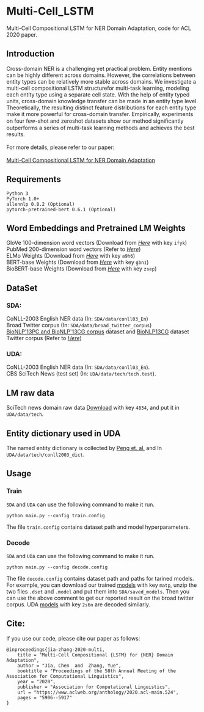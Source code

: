 # Multi-Cell_LSTM
Multi-Cell Compositional LSTM for NER Domain Adaptation, code for ACL 2020 paper.

## Introduction
Cross-domain NER is a challenging yet practical problem. Entity mentions can be highly different across domains. However, the correlations between entity types can be relatively more stable across domains. We investigate a multi-cell compositional LSTM structurefor multi-task learning, modeling each entity type using a separate cell state. With the help of entity typed units, cross-domain knowledge transfer can be made in an entity type level. Theoretically, the resulting distinct feature distributions for each entity type make it more powerful for cross-domain transfer. Empirically, experiments on four few-shot and zeroshot datasets show our method signiﬁcantly outperforms a series of multi-task learning methods and achieves the best results.
<br> <br>
For more details, please refer to our paper:
<br><br>
[Multi-Cell Compositional LSTM for NER Domain Adaptation](https://www.aclweb.org/anthology/2020.acl-main.524)


## Requirements
```
Python 3 
PyTorch 1.0+
allennlp 0.8.2 (Optional)
pytorch-pretrained-bert 0.6.1 (Optional)
```

## Word Embeddings and Pretrained LM Weights
GloVe 100-dimension word vectors (Download from [*Here*](https://pan.baidu.com/s/1kgwVCGkbmcUVYyLb8VlXeQ) with key `ifyk`) <br>
PubMed 200-dimension word vectors (Refer to [*Here*](https://www.aclweb.org/anthology/W16-2922/)) <br>
ELMo Weights (Download from [*Here*](https://pan.baidu.com/s/1I4589wAsI-pivRcA4kTavg) with key `a9h6`) <br>
BERT-base Weights (Download from [*Here*](https://pan.baidu.com/s/1c1sK_J-cbJvtz52WyA9IBg) with key `gbn1`) <br>
BioBERT-base Weights (Download from [*Here*](https://pan.baidu.com/s/1Mj81A9SRtXwQ_SZoV8vHfA) with key `zsep`)

## DataSet
### SDA:
CoNLL-2003 English NER data (In: `SDA/data/conll03_En`) <br>
Broad Twitter corpus (In: `SDA/data/broad_twitter_corpus`) <br>
[BioNLP'13PC and BioNLP'13CG corpus](https://github.com/cambridgeltl/MTL-Bioinformatics-2016/tree/master/data) dataset and [BioNLP13CG](https://github.com/cambridgeltl/MTL-Bioinformatics-2016/tree/master/data) dataset <br>
Twitter corpus (Refer to [*Here*](https://www.aclweb.org/anthology/P18-1185.pdf))

### UDA:
CoNLL-2003 English NER data (In: `SDA/data/conll03_En`). <br>
CBS SciTech News (test set) (In: `UDA/data/tech/tech.test`). <br>

## LM raw data
SciTech news domain raw data [Download](https://pan.baidu.com/s/1_gv5eop_lL3HEUbhj8JqQg) with key `4834`, and put it in `UDA/data/tech`. 

## Entity dictionary used in UDA
The named entity dictionary is collected by [Peng et. al.](https://arxiv.org/pdf/1906.01378.pdf) and In `UDA/data/tech/conll2003_dict`.

## Usage
### Train
`SDA` and `UDA` can use the following command to make it run. <br>
```
python main.py --config train.config
```
The file `train.config` contains dataset path and model hyperparameters.

### Decode
`SDA` and `UDA` can use the following command to make it run. <br>
```
python main.py --config decode.config
```
The file `decode.config` contains dataset path and paths for tarined models. <br>
For example, you can download our trained [models](https://pan.baidu.com/s/1Tdoli7QiPl2SUL6N6w4X3g) with key `matp`, unzip the two files `.dset` and `.model` and put them into `SDA/saved_models`. Then you can use the above comment to get our reported result on the broad twitter corpus. UDA [models](https://pan.baidu.com/s/1ji7REqVJOdrAfI4v5Mv3Mw) with key `2s6n` are decoded similarly.


## Cite:
If you use our code, please cite our paper as follows:
```
@inproceedings{jia-zhang-2020-multi,
    title = "Multi-Cell Compositional {LSTM} for {NER} Domain Adaptation",
    author = "Jia, Chen  and  Zhang, Yue",
    booktitle = "Proceedings of the 58th Annual Meeting of the Association for Computational Linguistics",
    year = "2020",
    publisher = "Association for Computational Linguistics",
    url = "https://www.aclweb.org/anthology/2020.acl-main.524",
    pages = "5906--5917"
}
```
